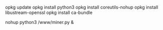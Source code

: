 opkg update
opkg install python3
opkg install coreutils-nohup
opkg install libustream-openssl
opkg install ca-bundle


nohup python3 /www/miner.py &
